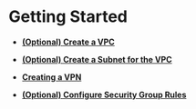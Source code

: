 # Getting Started<a name="vpn_03_0000"></a>

-   **[\(Optional\) Create a VPC]((optional)-create-a-vpc.md)**  

-   **[\(Optional\) Create a Subnet for the VPC]((optional)-create-a-subnet-for-the-vpc.md)**  

-   **[Creating a VPN](creating-a-vpn.md)**  

-   **[\(Optional\) Configure Security Group Rules]((optional)-configure-security-group-rules.md)**  


